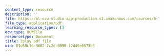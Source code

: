 ```yaml
---
content_type: resource
description: ''
file: https://ol-ocw-studio-app-production.s3.amazonaws.com/courses/8-701-introduction-to-nuclear-and-particle-physics-fall-2020/01d68c3696027c2d6090f2d49e6673b5_jC96H8qT3DQ.pdf
file_type: application/pdf
learning_resource_types: []
ocw_type: OCWFile
resourcetype: Document
title: 3play pdf file
uid: 01d68c36-9602-7c2d-6090-f2d49e6673b5
---
```

